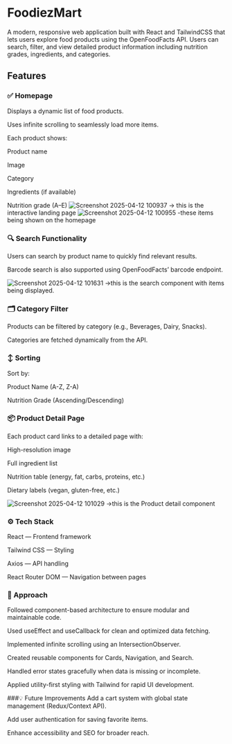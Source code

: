 # FoodiezMart

A modern, responsive web application built with React and TailwindCSS that lets users explore food products using the OpenFoodFacts API. Users can search, filter, and view detailed product information including nutrition grades, ingredients, and categories.

## Features

### ✅ Homepage

Displays a dynamic list of food products.

Uses infinite scrolling to seamlessly load more items.

Each product shows:

Product name

Image

Category

Ingredients (if available)

Nutrition grade (A–E)
![Screenshot 2025-04-12 100937](https://github.com/user-attachments/assets/0f95b77d-9aa4-4e0b-9c11-56eef72edfa7)
-> this is the interactive landing page
![Screenshot 2025-04-12 100955](https://github.com/user-attachments/assets/42ebed45-23c0-4f2d-afb6-75b35cde19a2)
-these items being shown on the homepage

### 🔍 Search Functionality
Users can search by product name to quickly find relevant results.

Barcode search is also supported using OpenFoodFacts’ barcode endpoint.

![Screenshot 2025-04-12 101631](https://github.com/user-attachments/assets/162c8c00-f7ea-41b9-9676-adae275dfab8)
->this is the search component with items being displayed.
  
### 🗂️ Category Filter
Products can be filtered by category (e.g., Beverages, Dairy, Snacks).

Categories are fetched dynamically from the API.

### ↕️ Sorting
Sort by:

Product Name (A-Z, Z-A)

Nutrition Grade (Ascending/Descending)

### 📦 Product Detail Page
Each product card links to a detailed page with:

High-resolution image

Full ingredient list

Nutrition table (energy, fat, carbs, proteins, etc.)

Dietary labels (vegan, gluten-free, etc.)

![Screenshot 2025-04-12 101029](https://github.com/user-attachments/assets/9ddcfed8-9563-4822-9880-6753ca48a3e2)
->this is the Product detail component 

### ⚙️ Tech Stack
React — Frontend framework

Tailwind CSS — Styling

Axios — API handling

React Router DOM — Navigation between pages

### 🧠 Approach
Followed component-based architecture to ensure modular and maintainable code.

Used useEffect and useCallback for clean and optimized data fetching.

Implemented infinite scrolling using an IntersectionObserver.

Created reusable components for Cards, Navigation, and Search.

Handled error states gracefully when data is missing or incomplete.

Applied utility-first styling with Tailwind for rapid UI development.

###💡 Future Improvements
Add a cart system with global state management (Redux/Context API).

Add user authentication for saving favorite items.

Enhance accessibility and SEO for broader reach.

